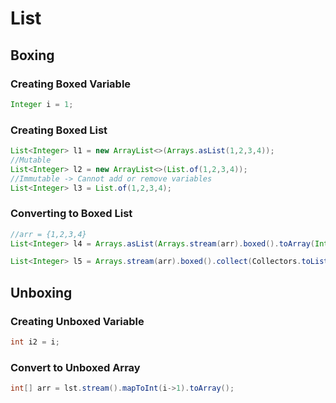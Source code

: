 # List 

## Boxing

### Creating Boxed Variable

```java
Integer i = 1;
```

### Creating Boxed List

```java
List<Integer> l1 = new ArrayList<>(Arrays.asList(1,2,3,4));
//Mutable
List<Integer> l2 = new ArrayList<>(List.of(1,2,3,4)); 
//Immutable -> Cannot add or remove variables
List<Integer> l3 = List.of(1,2,3,4); 
```

### Converting to Boxed List

```java
//arr = {1,2,3,4}
List<Integer> l4 = Arrays.asList(Arrays.stream(arr).boxed().toArray(Integer[]::new));
```

```java
List<Integer> l5 = Arrays.stream(arr).boxed().collect(Collectors.toList())
```

## Unboxing

### Creating Unboxed Variable

```java
int i2 = i;
```

### Convert to Unboxed Array

```java
int[] arr = lst.stream().mapToInt(i->1).toArray();
```

